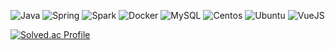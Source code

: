 ![Java](https://img.shields.io/badge/Java-ED8B00?style=flat-square&logo=java&logoColor=white)
![Spring](https://img.shields.io/badge/SpringBoot-6DB33F?style=flat-square&logo=Spring&logoColor=white)
![Spark](https://img.shields.io/badge/Apache_Spark-FFFFFF?style=flat-square&logo=apachespark&logoColor=#E35A16)
![Docker](https://img.shields.io/badge/Docker-46a2f1?style=flat-square&logo=docker&logoColor=white)
![MySQL](https://img.shields.io/badge/MySQL-005C84?style=flat-square&logo=mysql&logoColor=white)
![Centos](https://img.shields.io/badge/Cent%20OS-262577?style=flat-square&logo=CentOS&logoColor=white)
![Ubuntu](https://img.shields.io/badge/Ubuntu-E95420?style=flat-square&logo=ubuntu&logoColor=white)
![VueJS](https://img.shields.io/badge/VueJS-4FC08D?style=flat-square&logo=vue.js&logoColor=white)

[![Solved.ac Profile](http://mazassumnida.wtf/api/v2/generate_badge?boj=do1510)](https://solved.ac/do1510/)

<!--
![k8s](https://img.shields.io/badge/kubernetes-326ce5.svg?&style=flat-square&logo=kubernetes&logoColor=white)
![Amazon AWS](https://img.shields.io/badge/Amazon%20AWS-232F3E?style=flat-square&logo=amazon-aws)
![Python](https://img.shields.io/badge/Python-3766AB?style=flat-square&logo=Python&logoColor=white)

[![do5do's GitHub stats](https://github-readme-stats.vercel.app/api?username=do5do&theme=dark)]() 
-->
